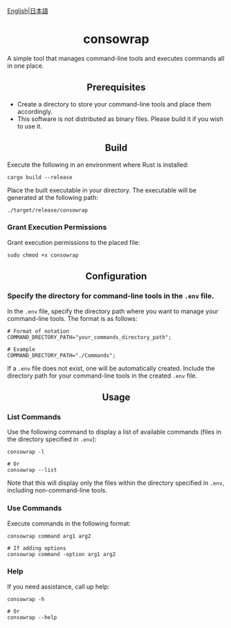 [English](README.md)|[日本語](README-ja.md)

<h1 align="center"> consowrap </h1>

A simple tool that manages command-line tools and executes commands all in one place.

<h2 align="center">Prerequisites</h2>

- Create a directory to store your command-line tools and place them accordingly.
- This software is not distributed as binary files. Please build it if you wish to use it.

<h2 align="center">Build</h2>

Execute the following in an environment where Rust is installed:

```shell
cargo build --release
```

Place the built executable in your directory. The executable will be generated at the following path:

```shell
./target/release/consowrap
```

### Grant Execution Permissions

Grant execution permissions to the placed file:

```shell
sudo chmod +x consowrap
```

<h2 align="center">Configuration</h2>

### Specify the directory for command-line tools in the `.env` file.

In the `.env` file, specify the directory path where you want to manage your command-line tools. The format is as follows:

```.env
# Format of notation
COMMAND_DRECTORY_PATH="your_commands_directory_path";

# Example
COMMAND_DRECTORY_PATH="./Commands";
```

If a `.env` file does not exist, one will be automatically created. Include the directory path for your command-line tools in the created `.env` file.

<h2 align="center">Usage</h2>

### List Commands

Use the following command to display a list of available commands (files in the directory specified in `.env`):

```shell
consowrap -l

# Or
consowrap --list
```

Note that this will display only the files within the directory specified in `.env`, including non-command-line tools.

### Use Commands

Execute commands in the following format:

```shell
consowrap command arg1 arg2

# If adding options
consowrap command -option arg1 arg2
```

### Help

If you need assistance, call up help:

```shell
consowrap -h

# Or
consowrap --help
```